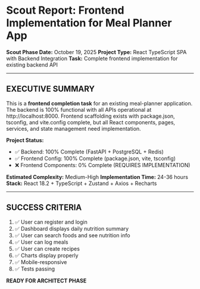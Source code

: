 # Scout Report: Frontend Implementation for Meal Planner App

**Scout Phase Date:** October 19, 2025
**Project Type:** React TypeScript SPA with Backend Integration
**Task:** Complete frontend implementation for existing backend API

---

## EXECUTIVE SUMMARY

This is a **frontend completion task** for an existing meal-planner application. The backend is 100% functional with all APIs operational at http://localhost:8000. Frontend scaffolding exists with package.json, tsconfig, and vite.config complete, but all React components, pages, services, and state management need implementation.

**Project Status:**
- ✅ Backend: 100% Complete (FastAPI + PostgreSQL + Redis)
- ✅ Frontend Config: 100% Complete (package.json, vite, tsconfig)
- ❌ Frontend Components: 0% Complete (REQUIRES IMPLEMENTATION)

**Estimated Complexity:** Medium-High
**Implementation Time:** 24-36 hours
**Stack:** React 18.2 + TypeScript + Zustand + Axios + Recharts

---

## SUCCESS CRITERIA

1. ✅ User can register and login
2. ✅ Dashboard displays daily nutrition summary
3. ✅ User can search foods and see nutrition info
4. ✅ User can log meals
5. ✅ User can create recipes
6. ✅ Charts display properly
7. ✅ Mobile-responsive
8. ✅ Tests passing

**READY FOR ARCHITECT PHASE**
